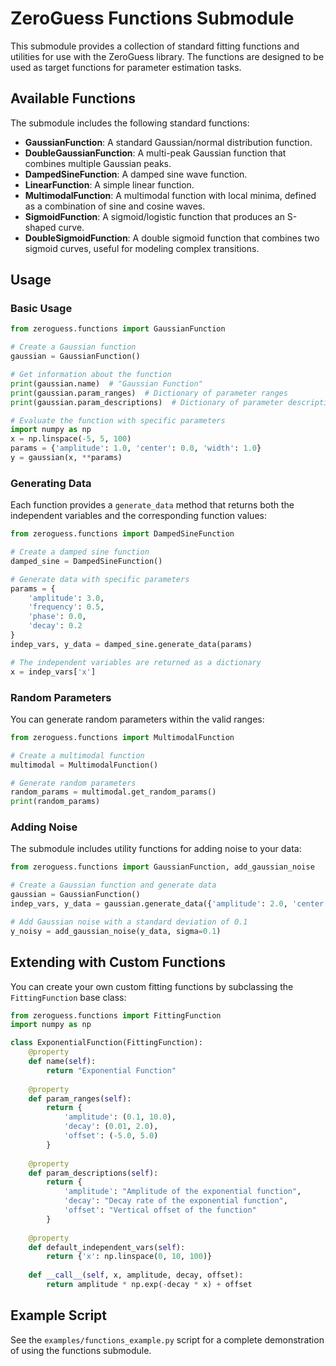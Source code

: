 # ZeroGuess Functions Submodule

This submodule provides a collection of standard fitting functions and utilities for use with the ZeroGuess library. The functions are designed to be used as target functions for parameter estimation tasks.

## Available Functions

The submodule includes the following standard functions:

- **GaussianFunction**: A standard Gaussian/normal distribution function.
- **DoubleGaussianFunction**: A multi-peak Gaussian function that combines multiple Gaussian peaks.
- **DampedSineFunction**: A damped sine wave function.
- **LinearFunction**: A simple linear function.
- **MultimodalFunction**: A multimodal function with local minima, defined as a combination of sine and cosine waves.
- **SigmoidFunction**: A sigmoid/logistic function that produces an S-shaped curve.
- **DoubleSigmoidFunction**: A double sigmoid function that combines two sigmoid curves, useful for modeling complex transitions.

## Usage

### Basic Usage

```python
from zeroguess.functions import GaussianFunction

# Create a Gaussian function
gaussian = GaussianFunction()

# Get information about the function
print(gaussian.name)  # "Gaussian Function"
print(gaussian.param_ranges)  # Dictionary of parameter ranges
print(gaussian.param_descriptions)  # Dictionary of parameter descriptions

# Evaluate the function with specific parameters
import numpy as np
x = np.linspace(-5, 5, 100)
params = {'amplitude': 1.0, 'center': 0.0, 'width': 1.0}
y = gaussian(x, **params)
```

### Generating Data

Each function provides a `generate_data` method that returns both the independent variables and the corresponding function values:

```python
from zeroguess.functions import DampedSineFunction

# Create a damped sine function
damped_sine = DampedSineFunction()

# Generate data with specific parameters
params = {
    'amplitude': 3.0,
    'frequency': 0.5,
    'phase': 0.0,
    'decay': 0.2
}
indep_vars, y_data = damped_sine.generate_data(params)

# The independent variables are returned as a dictionary
x = indep_vars['x']
```

### Random Parameters

You can generate random parameters within the valid ranges:

```python
from zeroguess.functions import MultimodalFunction

# Create a multimodal function
multimodal = MultimodalFunction()

# Generate random parameters
random_params = multimodal.get_random_params()
print(random_params)
```

### Adding Noise

The submodule includes utility functions for adding noise to your data:

```python
from zeroguess.functions import GaussianFunction, add_gaussian_noise

# Create a Gaussian function and generate data
gaussian = GaussianFunction()
indep_vars, y_data = gaussian.generate_data({'amplitude': 2.0, 'center': 0.0, 'width': 1.5})

# Add Gaussian noise with a standard deviation of 0.1
y_noisy = add_gaussian_noise(y_data, sigma=0.1)
```

## Extending with Custom Functions

You can create your own custom fitting functions by subclassing the `FittingFunction` base class:

```python
from zeroguess.functions import FittingFunction
import numpy as np

class ExponentialFunction(FittingFunction):
    @property
    def name(self):
        return "Exponential Function"
    
    @property
    def param_ranges(self):
        return {
            'amplitude': (0.1, 10.0),
            'decay': (0.01, 2.0),
            'offset': (-5.0, 5.0)
        }
    
    @property
    def param_descriptions(self):
        return {
            'amplitude': "Amplitude of the exponential function",
            'decay': "Decay rate of the exponential function",
            'offset': "Vertical offset of the function"
        }
    
    @property
    def default_independent_vars(self):
        return {'x': np.linspace(0, 10, 100)}
    
    def __call__(self, x, amplitude, decay, offset):
        return amplitude * np.exp(-decay * x) + offset
```

## Example Script

See the `examples/functions_example.py` script for a complete demonstration of using the functions submodule. 
